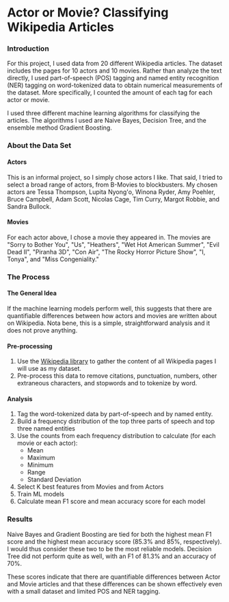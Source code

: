 # Actor or Movie? Classifying Wikipedia Articles

### Introduction

For this project, I used data from 20 different Wikipedia articles. The dataset includes the pages for 10 actors and 10 movies. Rather than analyze the text directly, I used part-of-speech (POS) tagging and named entity recognition (NER) tagging on word-tokenized data to obtain numerical measurements of the dataset. More specifically, I counted the amount of each tag for each actor or movie.

I used three different machine learning algorithms for classifying the articles. The algorithms I used are Naive Bayes, Decision Tree, and the ensemble method Gradient Boosting.

### About the Data Set

#### Actors

This is an informal project, so I simply chose actors I like. That said, I tried to select a broad range of actors, from B-Movies to blockbusters. My chosen actors are Tessa Thompson, Lupita Nyong'o, Winona Ryder, Amy Poehler, Bruce Campbell, Adam Scott, Nicolas Cage, Tim Curry, Margot Robbie, and Sandra Bullock.

#### Movies

For each actor above, I chose a movie they appeared in. The movies are "Sorry to Bother You", "Us", "Heathers", "Wet Hot American Summer", "Evil Dead II", "Piranha 3D", "Con Air", "The Rocky Horror Picture Show", "I, Tonya", and "Miss Congeniality."

### The Process

#### The General Idea

If the machine learning models perform well, this suggests that there are quantifiable differences between how actors and movies are written about on Wikipedia. Nota bene, this is a simple, straightforward analysis and it does not prove anything.

#### Pre-processing

1. Use the [Wikipedia library](https://pypi.org/project/wikipedia/) to gather the content of all Wikipedia pages I will use as my dataset.
2. Pre-process this data to remove citations, punctuation, numbers, other extraneous characters, and stopwords and to tokenize by word. 


#### Analysis

1. Tag the word-tokenized data by part-of-speech and by named entity.
2. Build a frequency distribution of the top three parts of speech and top three named entities
3. Use the counts from each frequency distribution to calculate (for each movie or each actor):
    * Mean
    * Maximum
    * Minimum
    * Range
    * Standard Deviation
4. Select K best features from Movies and from Actors
5. Train ML models
6. Calculate mean F1 score and mean accuracy score for each model

### Results

Naive Bayes and Gradient Boosting are tied for both the highest mean F1 score and the highest mean accuracy score (85.3% and 85%, respectively). I would thus consider these two to be the most reliable models. Decision Tree did not perform quite as well, with an F1 of 81.3% and an accuracy of 70%.

These scores indicate that there are quantifiable differences between Actor and Movie articles and that these differences can be shown effectively even with a small dataset and limited POS and NER tagging.
